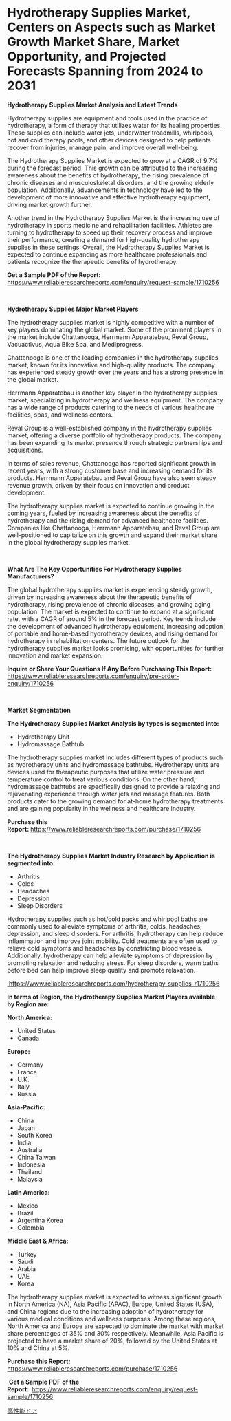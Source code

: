<p><h1>Hydrotherapy Supplies Market, Centers on Aspects such as Market Growth Market Share, Market Opportunity, and Projected Forecasts Spanning from 2024 to 2031</h1></p><p><strong>Hydrotherapy Supplies Market Analysis and Latest Trends</strong></p>
<p><p>Hydrotherapy supplies are equipment and tools used in the practice of hydrotherapy, a form of therapy that utilizes water for its healing properties. These supplies can include water jets, underwater treadmills, whirlpools, hot and cold therapy pools, and other devices designed to help patients recover from injuries, manage pain, and improve overall well-being.</p><p>The Hydrotherapy Supplies Market is expected to grow at a CAGR of 9.7% during the forecast period. This growth can be attributed to the increasing awareness about the benefits of hydrotherapy, the rising prevalence of chronic diseases and musculoskeletal disorders, and the growing elderly population. Additionally, advancements in technology have led to the development of more innovative and effective hydrotherapy equipment, driving market growth further.</p><p>Another trend in the Hydrotherapy Supplies Market is the increasing use of hydrotherapy in sports medicine and rehabilitation facilities. Athletes are turning to hydrotherapy to speed up their recovery process and improve their performance, creating a demand for high-quality hydrotherapy supplies in these settings. Overall, the Hydrotherapy Supplies Market is expected to continue expanding as more healthcare professionals and patients recognize the therapeutic benefits of hydrotherapy.</p></p>
<p><strong>Get a Sample PDF of the Report:&nbsp;</strong> <a href="https://www.reliableresearchreports.com/enquiry/request-sample/1710256">https://www.reliableresearchreports.com/enquiry/request-sample/1710256</a></p>
<p>&nbsp;</p>
<p><strong>Hydrotherapy Supplies Major Market Players</strong></p>
<p><p>The hydrotherapy supplies market is highly competitive with a number of key players dominating the global market. Some of the prominent players in the market include Chattanooga, Herrmann Apparatebau, Reval Group, Vacuactivus, Aqua Bike Spa, and Mediprogress.</p><p>Chattanooga is one of the leading companies in the hydrotherapy supplies market, known for its innovative and high-quality products. The company has experienced steady growth over the years and has a strong presence in the global market.</p><p>Herrmann Apparatebau is another key player in the hydrotherapy supplies market, specializing in hydrotherapy and wellness equipment. The company has a wide range of products catering to the needs of various healthcare facilities, spas, and wellness centers.</p><p>Reval Group is a well-established company in the hydrotherapy supplies market, offering a diverse portfolio of hydrotherapy products. The company has been expanding its market presence through strategic partnerships and acquisitions.</p><p>In terms of sales revenue, Chattanooga has reported significant growth in recent years, with a strong customer base and increasing demand for its products. Herrmann Apparatebau and Reval Group have also seen steady revenue growth, driven by their focus on innovation and product development.</p><p>The hydrotherapy supplies market is expected to continue growing in the coming years, fueled by increasing awareness about the benefits of hydrotherapy and the rising demand for advanced healthcare facilities. Companies like Chattanooga, Herrmann Apparatebau, and Reval Group are well-positioned to capitalize on this growth and expand their market share in the global hydrotherapy supplies market.</p></p>
<p>&nbsp;</p>
<p><strong>What Are The Key Opportunities For Hydrotherapy Supplies Manufacturers?</strong></p>
<p><p>The global hydrotherapy supplies market is experiencing steady growth, driven by increasing awareness about the therapeutic benefits of hydrotherapy, rising prevalence of chronic diseases, and growing aging population. The market is expected to continue to expand at a significant rate, with a CAGR of around 5% in the forecast period. Key trends include the development of advanced hydrotherapy equipment, increasing adoption of portable and home-based hydrotherapy devices, and rising demand for hydrotherapy in rehabilitation centers. The future outlook for the hydrotherapy supplies market looks promising, with opportunities for further innovation and market expansion.</p></p>
<p><strong>Inquire or Share Your Questions If Any Before Purchasing This Report:</strong> <a href="https://www.reliableresearchreports.com/enquiry/pre-order-enquiry/1710256">https://www.reliableresearchreports.com/enquiry/pre-order-enquiry/1710256</a></p>
<p>&nbsp;</p>
<p><strong>Market Segmentation</strong></p>
<p><strong>The Hydrotherapy Supplies Market Analysis by types is segmented into:</strong></p>
<p><ul><li>Hydrotherapy Unit</li><li>Hydromassage Bathtub</li></ul></p>
<p><p>The hydrotherapy supplies market includes different types of products such as hydrotherapy units and hydromassage bathtubs. Hydrotherapy units are devices used for therapeutic purposes that utilize water pressure and temperature control to treat various conditions. On the other hand, hydromassage bathtubs are specifically designed to provide a relaxing and rejuvenating experience through water jets and massage features. Both products cater to the growing demand for at-home hydrotherapy treatments and are gaining popularity in the wellness and healthcare industry.</p></p>
<p><strong>Purchase this Report:&nbsp;</strong><a href="https://www.reliableresearchreports.com/purchase/1710256">https://www.reliableresearchreports.com/purchase/1710256</a></p>
<p>&nbsp;</p>
<p><strong>The Hydrotherapy Supplies Market Industry Research by Application is segmented into:</strong></p>
<p><ul><li>Arthritis</li><li>Colds</li><li>Headaches</li><li>Depression</li><li>Sleep Disorders</li></ul></p>
<p><p>Hydrotherapy supplies such as hot/cold packs and whirlpool baths are commonly used to alleviate symptoms of arthritis, colds, headaches, depression, and sleep disorders. For arthritis, hydrotherapy can help reduce inflammation and improve joint mobility. Cold treatments are often used to relieve cold symptoms and headaches by constricting blood vessels. Additionally, hydrotherapy can help alleviate symptoms of depression by promoting relaxation and reducing stress. For sleep disorders, warm baths before bed can help improve sleep quality and promote relaxation.</p></p>
<p><a href="https://www.reliableresearchreports.com/hydrotherapy-supplies-r1710256">&nbsp;https://www.reliableresearchreports.com/hydrotherapy-supplies-r1710256</a></p>
<p><strong>In terms of Region, the Hydrotherapy Supplies Market Players available by Region are:</strong></p>
<p>
    <p> <strong> North America: </strong>
        <ul>
            <li>United States</li>
            <li>Canada</li>
        </ul>
        </p> 
    <p> <strong> Europe: </strong>
        <ul>
            <li>Germany</li>
            <li>France</li>
            <li>U.K.</li>
            <li>Italy</li>
            <li>Russia</li>
        </ul>
        </p> 
    <p> <strong> Asia-Pacific: </strong>
        <ul>
            <li>China</li>
            <li>Japan</li>
            <li>South Korea</li>
            <li>India</li>
            <li>Australia</li>
            <li>China Taiwan</li>
            <li>Indonesia</li>
            <li>Thailand</li>
            <li>Malaysia</li>
        </ul>
        </p> 
    <p> <strong> Latin America: </strong>
        <ul>
            <li>Mexico</li>
            <li>Brazil</li>
            <li>Argentina Korea</li>
            <li>Colombia</li>
        </ul>
        </p> 
    <p> <strong> Middle East & Africa: </strong>
        <ul>
            <li>Turkey</li>
            <li>Saudi</li>
            <li>Arabia</li>
            <li>UAE</li>
            <li>Korea</li>
        </ul>
    </p>
    </p>
<p><p>The hydrotherapy supplies market is expected to witness significant growth in North America (NA), Asia Pacific (APAC), Europe, United States (USA), and China regions due to the increasing adoption of hydrotherapy for various medical conditions and wellness purposes. Among these regions, North America and Europe are expected to dominate the market with market share percentages of 35% and 30% respectively. Meanwhile, Asia Pacific is projected to have a market share of 20%, followed by the United States at 10% and China at 5%.</p></p>
<p><strong>Purchase this Report: </strong><a href="https://www.reliableresearchreports.com/purchase/1710256">https://www.reliableresearchreports.com/purchase/1710256</a></p>
<p>&nbsp;<strong>Get a Sample PDF of the Report:&nbsp;&nbsp;</strong><a href="https://www.reliableresearchreports.com/enquiry/request-sample/1710256">https://www.reliableresearchreports.com/enquiry/request-sample/1710256</a></p>
<p><strong></strong></p>
<p><p><a href="https://github.com/DemarcusKuhlman/Market-Research-Report-List-1/blob/main/270055648345.md">高性能ドア</a></p></p>